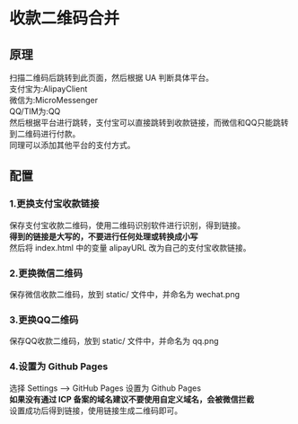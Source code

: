 # 收款二维码合并
## 原理
扫描二维码后跳转到此页面，然后根据 UA 判断具体平台。  
支付宝为:AlipayClient  
微信为:MicroMessenger  
QQ/TIM为:QQ  
然后根据平台进行跳转，支付宝可以直接跳转到收款链接，而微信和QQ只能跳转到二维码进行付款。  
同理可以添加其他平台的支付方式。  

## 配置
### 1.更换支付宝收款链接  
保存支付宝收款二维码，使用二维码识别软件进行识别，得到链接。  
**得到的链接是大写的，不要进行任何处理或转换成小写**  
然后将 index.html 中的变量 alipayURL 改为自己的支付宝收款链接。
### 2.更换微信二维码
保存微信收款二维码，放到 static/ 文件中，并命名为 wechat.png  
### 3.更换QQ二维码
保存QQ收款二维码，放到 static/ 文件中，并命名为 qq.png  
### 4.设置为 Github Pages
选择 Settings --> GitHub Pages 设置为 Github Pages  
**如果没有通过 ICP 备案的域名建议不要使用自定义域名，会被微信拦截**  
设置成功后得到链接，使用链接生成二维码即可。
